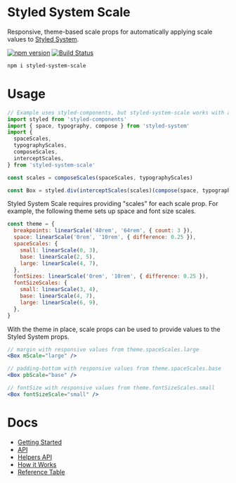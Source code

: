 # Styled System Scale

Responsive, theme-based scale props for automatically applying scale values to
[Styled System][styled-system].

[![npm version](https://img.shields.io/npm/v/styled-system-scale?style=flat-square)](https://www.npmjs.com/package/styled-system-scale)
[![Build Status](https://img.shields.io/github/workflow/status/angeloashmore/styled-system-scale/Test?style=flat-square)](https://github.com/angeloashmore/styled-system-scale/actions?query=workflow%3ATest)

```sh
npm i styled-system-scale
```

# Usage

```javascript
// Example uses styled-components, but styled-system-scale works with anything styled-system supports, including emotion.
import styled from 'styled-components'
import { space, typography, compose } from 'styled-system'
import {
  spaceScales,
  typographyScales,
  composeScales,
  interceptScales,
} from 'styled-system-scale'

const scales = composeScales(spaceScales, typographyScales)

const Box = styled.div(interceptScales(scales)(compose(space, typography)))
```

Styled System Scale requires providing "scales" for each scale prop. For
example, the following theme sets up space and font size scales.

```javascript
const theme = {
  breakpoints: linearScale('40rem', '64rem', { count: 3 }),
  space: linearScale('0rem', '10rem', { difference: 0.25 }),
  spaceScales: {
    small: linearScale(0, 3),
    base: linearScale(2, 5),
    large: linearScale(4, 7),
  },
  fontSizes: linearScale('0rem', '10rem', { difference: 0.25 }),
  fontSizeScales: {
    small: linearScale(3, 4),
    base: linearScale(4, 7),
    large: linearScale(6, 9),
  },
}
```

With the theme in place, scale props can be used to provide values to the Styled
System props.

```jsx
// margin with responsive values from theme.spaceScales.large
<Box mScale="large" />

// padding-bottom with responsive values from theme.spaceScales.base
<Box pbScale="base" />

// fontSize with responsive values from theme.fontSizeScales.small
<Box fontSizeScale="small" />
```

# Docs

- [Getting Started][getting-started]
- [API][api]
- [Helpers API][helpers-api]
- [How it Works][how-it-works]
- [Reference Table][reference-table]

[styled-system]: https://github.com/styled-system/styled-system
[getting-started]: ./docs/getting-started.md
[api]: ./docs/api.md
[helpers-api]: ./docs/helpers-api.md
[how-it-works]: ./docs/how-it-works.md
[reference-table]: ./docs/reference-table.md

